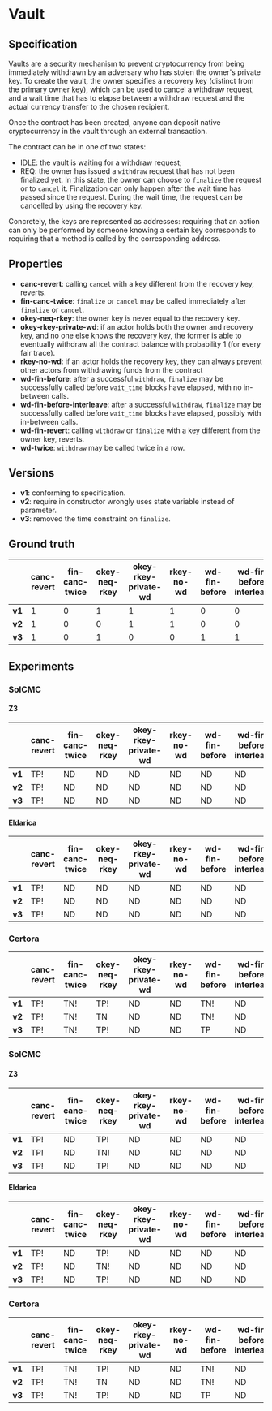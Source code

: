 # Vault

## Specification
Vaults are a security mechanism to prevent cryptocurrency from being immediately withdrawn by an adversary who has stolen the owner's private key. To create the vault, the owner specifies a recovery key (distinct from the primary owner key), which can be used to cancel a withdraw request, and a wait time that has to elapse between a withdraw request and the actual currency transfer to the chosen recipient. 

Once the contract has been created, anyone can deposit native cryptocurrency in the vault through an external transaction.

The contract can be in one of two states:
- IDLE: the vault is waiting for a withdraw request;
- REQ: the owner has issued a `withdraw` request that has not been finalized yet. In this state, the owner can choose to `finalize` the request or to `cancel` it. Finalization can only happen after the wait time has passed since the request. During the wait time, the request can be cancelled by using the recovery key.

Concretely, the keys are represented as addresses: requiring that an action can only be performed by someone knowing a certain key corresponds to requiring that a method is called by the corresponding address.

## Properties
- **canc-revert**: calling `cancel` with a key different from the recovery key, reverts.
- **fin-canc-twice**: `finalize` or `cancel` may be called immediately after `finalize` or `cancel`.
- **okey-neq-rkey**: the owner key is never equal to the recovery key.
- **okey-rkey-private-wd**: if an actor holds both the owner and recovery key, and no one else knows the recovery key, the former is able to eventually withdraw all the contract balance with probability 1 (for every fair trace).
- **rkey-no-wd**: if an actor holds the recovery key, they can always prevent other actors from withdrawing funds from the contract
- **wd-fin-before**: after a successful `withdraw`, `finalize` may be successfully called before `wait_time` blocks have elapsed, with no in-between calls.
- **wd-fin-before-interleave**: after a successful `withdraw`, `finalize` may be successfully called before `wait_time` blocks have elapsed, possibly with in-between calls.
- **wd-fin-revert**: calling `withdraw` or `finalize` with a key different from the owner key, reverts.
- **wd-twice**: `withdraw` may be called twice in a row.

## Versions
- **v1**: conforming to specification.
- **v2**: require in constructor wrongly uses state variable instead of parameter.
- **v3**: removed the time constraint on `finalize`.

## Ground truth
|        | canc-revert              | fin-canc-twice           | okey-neq-rkey            | okey-rkey-private-wd     | rkey-no-wd               | wd-fin-before            | wd-fin-before-interleave | wd-fin-revert            | wd-twice                 |
|--------|--------------------------|--------------------------|--------------------------|--------------------------|--------------------------|--------------------------|--------------------------|--------------------------|--------------------------|
| **v1** | 1                        | 0                        | 1                        | 1                        | 1                        | 0                        | 0                        | 1                        | 0                        |
| **v2** | 1                        | 0                        | 0                        | 1                        | 1                        | 0                        | 0                        | 1                        | 0                        |
| **v3** | 1                        | 0                        | 1                        | 0                        | 0                        | 1                        | 1                        | 1                        | 0                        |
 

## Experiments
### SolCMC
#### Z3
|        | canc-revert              | fin-canc-twice           | okey-neq-rkey            | okey-rkey-private-wd     | rkey-no-wd               | wd-fin-before            | wd-fin-before-interleave | wd-fin-revert            | wd-twice                 |
|--------|--------------------------|--------------------------|--------------------------|--------------------------|--------------------------|--------------------------|--------------------------|--------------------------|--------------------------|
| **v1** | TP!                      | ND                       | ND                       | ND                       | ND                       | ND                       | ND                       | TP!                      | ND                       |
| **v2** | TP!                      | ND                       | ND                       | ND                       | ND                       | ND                       | ND                       | TP!                      | ND                       |
| **v3** | TP!                      | ND                       | ND                       | ND                       | ND                       | ND                       | ND                       | TP!                      | ND                       |
 

#### Eldarica
|        | canc-revert              | fin-canc-twice           | okey-neq-rkey            | okey-rkey-private-wd     | rkey-no-wd               | wd-fin-before            | wd-fin-before-interleave | wd-fin-revert            | wd-twice                 |
|--------|--------------------------|--------------------------|--------------------------|--------------------------|--------------------------|--------------------------|--------------------------|--------------------------|--------------------------|
| **v1** | TP!                      | ND                       | ND                       | ND                       | ND                       | ND                       | ND                       | TP!                      | ND                       |
| **v2** | TP!                      | ND                       | ND                       | ND                       | ND                       | ND                       | ND                       | TP!                      | ND                       |
| **v3** | TP!                      | ND                       | ND                       | ND                       | ND                       | ND                       | ND                       | TP!                      | ND                       |
 


### Certora
|        | canc-revert              | fin-canc-twice           | okey-neq-rkey            | okey-rkey-private-wd     | rkey-no-wd               | wd-fin-before            | wd-fin-before-interleave | wd-fin-revert            | wd-twice                 |
|--------|--------------------------|--------------------------|--------------------------|--------------------------|--------------------------|--------------------------|--------------------------|--------------------------|--------------------------|
| **v1** | TP!                      | TN!                      | TP!                      | ND                       | ND                       | TN!                      | ND                       | TP!                      | FP                       |
| **v2** | TP!                      | TN!                      | TN                       | ND                       | ND                       | TN!                      | ND                       | TP!                      | FP                       |
| **v3** | TP!                      | TN!                      | TP!                      | ND                       | ND                       | TP                       | ND                       | TP!                      | FP                       |
 

### SolCMC
#### Z3
|        | canc-revert              | fin-canc-twice           | okey-neq-rkey            | okey-rkey-private-wd     | rkey-no-wd               | wd-fin-before            | wd-fin-before-interleave | wd-fin-revert            | wd-twice                 |
|--------|--------------------------|--------------------------|--------------------------|--------------------------|--------------------------|--------------------------|--------------------------|--------------------------|--------------------------|
| **v1** | TP!                      | ND                       | TP!                      | ND                       | ND                       | ND                       | ND                       | TP!                      | ND                       |
| **v2** | TP!                      | ND                       | TN!                      | ND                       | ND                       | ND                       | ND                       | TP!                      | ND                       |
| **v3** | TP!                      | ND                       | TP!                      | ND                       | ND                       | ND                       | ND                       | TP!                      | ND                       |
 

#### Eldarica
|        | canc-revert              | fin-canc-twice           | okey-neq-rkey            | okey-rkey-private-wd     | rkey-no-wd               | wd-fin-before            | wd-fin-before-interleave | wd-fin-revert            | wd-twice                 |
|--------|--------------------------|--------------------------|--------------------------|--------------------------|--------------------------|--------------------------|--------------------------|--------------------------|--------------------------|
| **v1** | TP!                      | ND                       | TP!                      | ND                       | ND                       | ND                       | ND                       | TP!                      | ND                       |
| **v2** | TP!                      | ND                       | TN!                      | ND                       | ND                       | ND                       | ND                       | TP!                      | ND                       |
| **v3** | TP!                      | ND                       | TP!                      | ND                       | ND                       | ND                       | ND                       | TP!                      | ND                       |
 


### Certora
|        | canc-revert              | fin-canc-twice           | okey-neq-rkey            | okey-rkey-private-wd     | rkey-no-wd               | wd-fin-before            | wd-fin-before-interleave | wd-fin-revert            | wd-twice                 |
|--------|--------------------------|--------------------------|--------------------------|--------------------------|--------------------------|--------------------------|--------------------------|--------------------------|--------------------------|
| **v1** | TP!                      | TN!                      | TP!                      | ND                       | ND                       | TN!                      | ND                       | TP!                      | TN!                      |
| **v2** | TP!                      | TN!                      | TN                       | ND                       | ND                       | TN!                      | ND                       | TP!                      | TN!                      |
| **v3** | TP!                      | TN!                      | TP!                      | ND                       | ND                       | TP                       | ND                       | TP!                      | TN!                      |
 

